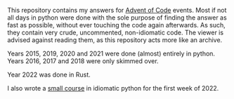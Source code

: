 This repository contains my answers for [Advent of Code](https://adventofcode.com/) events.
Most if not all days in python were done with the sole purpose of finding the answer as fast as possible, without ever touching the code again afterwards.
As such, they contain very crude, uncommented, non-idiomatic code. The viewer is advised against reading them, as this repository acts more like an archive.

Years 2015, 2019, 2020 and 2021 were done (almost) entirely in python.
Years 2016, 2017 and 2018 were only skimmed over.

Year 2022 was done in Rust.

I also wrote a [small course](https://github.com/Azkellas/IdiomaticPython_AdventOfCode2022) in idiomatic python for the first week of 2022.